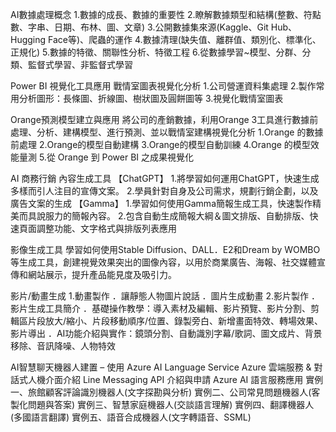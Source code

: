AI數據處理概念
1.數據的成長、數據的重要性
2.瞭解數據類型和結構(整數、符點數、字串、日期、布林、圖、文章)
3.公開數據集來源(Kaggle、Git Hub、Hugging Face等)、爬蟲的運作
4.數據清理(缺失值、離群值、類別化、標準化、正規化)
5.數據的特徵、關聯性分析、特徵工程
6.從數據學習~模型、分群、分類、監督式學習、非監督式學習

Power BI 視覺化工具應用
戰情室圖表視覺化分析
1.公司營運資料集處理
2.製作常用分析圖形：長條圖、折線圖、樹狀圖及圓餅圖等
3.視覺化戰情室圖表

Orange預測模型建立與應用
將公司的產銷數據，利用Orange 3工具進行數據前處理、分析、建構模型、進行預測、並以戰情室建構視覺化分析
1.Orange 的數據前處理
2.Orange的模型自動建構
3.Orange的模型自動訓練
4.Orange 的模型效能量測
5.從 Orange 到 Power BI 之成果視覺化

AI 商務行銷
內容生成工具
【ChatGPT】
1.將學習如何運用ChatGPT，快速生成多樣而引人注目的宣傳文案。
2.學員針對自身及公司需求，規劃行銷企劃，以及廣告文案的生成
【Gamma】
1.學習如何使用Gamma簡報生成工具，快速製作精美而具說服力的簡報內容。
2.包含自動生成簡報大綱＆圖文排版、自動排版、快速頁面調整功能、文字格式與排版列表應用

影像生成工具
學習如何使用Stable Diffusion、DALL．E2和Dream by WOMBO等生成工具，創建視覺效果突出的圖像內容，以用於商業廣告、海報、社交媒體宣傳和網站展示，提升產品能見度及吸引力。
 

影片/動畫生成
1.動畫製作
．讓靜態人物圖片說話
．圖片生成動畫
2.影片製作
．影片生成工具簡介
．基礎操作教學：導入素材及編輯、影片預覽、影片分割、剪輯區片段放大/縮小、片段移動順序/位置、錄製旁白、新增畫面特效、轉場效果、影片導出
．AI功能介紹與實作：鏡頭分割、自動識別字幕/歌詞、圖文成片、背景移除、音訊降噪、人物特效



AI智慧聊天機器人建置 – 使用 Azure AI Language Service
Azure 雲端服務 & 對話式人機介面介紹
Line Messaging API 介紹與申請
Azure AI 語言服務應用
實例一、旅館顧客評論識別機器人(文字探勘與分析)
實例二、公司常見問題機器人(客製化問題與答案)
實例三、智慧家庭機器人(交談語言理解)
實例四、翻譯機器人(多國語言翻譯)
實例五、語音合成機器人(文字轉語音、SSML)